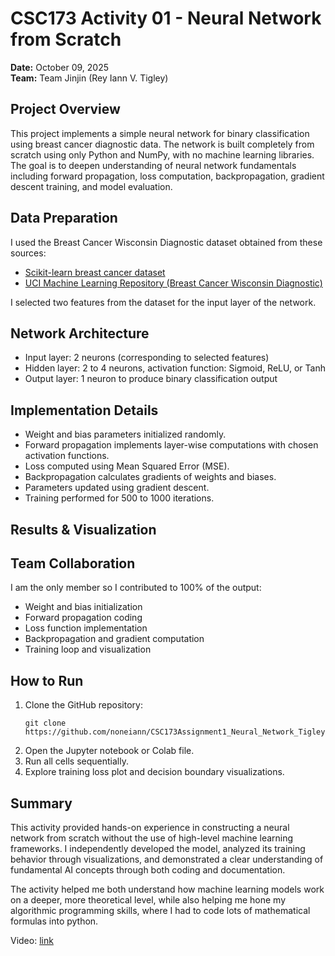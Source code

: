 # CSC173 Activity 01 - Neural Network from Scratch

**Date:** October 09, 2025  
**Team:** Team Jinjin (Rey Iann V. Tigley)

## Project Overview

This project implements a simple neural network for binary classification using breast cancer diagnostic data. The network is built completely from scratch using only Python and NumPy, with no machine learning libraries. The goal is to deepen understanding of neural network fundamentals including forward propagation, loss computation, backpropagation, gradient descent training, and model evaluation.

## Data Preparation

I used the Breast Cancer Wisconsin Diagnostic dataset obtained from these sources:

- [Scikit-learn breast cancer dataset](https://scikit-learn.org/stable/modules/generated/sklearn.datasets.load_breast_cancer.html)
- [UCI Machine Learning Repository (Breast Cancer Wisconsin Diagnostic)](https://archive.ics.uci.edu/dataset/17/breast+cancer+wisconsin+diagnostic)

I selected two features from the dataset for the input layer of the network.

## Network Architecture

- Input layer: 2 neurons (corresponding to selected features)
- Hidden layer: 2 to 4 neurons, activation function: Sigmoid, ReLU, or Tanh
- Output layer: 1 neuron to produce binary classification output

## Implementation Details

- Weight and bias parameters initialized randomly.
- Forward propagation implements layer-wise computations with chosen activation functions.
- Loss computed using Mean Squared Error (MSE).
- Backpropagation calculates gradients of weights and biases.
- Parameters updated using gradient descent.
- Training performed for 500 to 1000 iterations.

## Results & Visualization

## Team Collaboration

I am the only member so I contributed to 100% of the output:

- Weight and bias initialization
- Forward propagation coding
- Loss function implementation
- Backpropagation and gradient computation
- Training loop and visualization

## How to Run

1. Clone the GitHub repository:
   ```
   git clone https://github.com/noneiann/CSC173Assignment1_Neural_Network_Tigley.git
   ```
2. Open the Jupyter notebook or Colab file.
3. Run all cells sequentially.
4. Explore training loss plot and decision boundary visualizations.

## Summary

This activity provided hands-on experience in constructing a neural network from scratch without the use of high-level machine learning frameworks. I independently developed the model, analyzed its training behavior through visualizations, and demonstrated a clear understanding of fundamental AI concepts through both coding and documentation.

The activity helped me both understand how machine learning models work on a deeper, more theoretical level, while also helping me hone my algorithmic programming skills, where I had to code lots of mathematical formulas into python.

Video: [link](https://drive.google.com/file/d/1nFaIlOZlFfzdhq2ljocpdHaRPBysoyij/view?usp=sharing)
